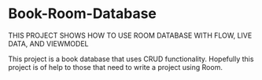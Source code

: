 # Book-Room-Database

THIS PROJECT SHOWS HOW TO USE ROOM DATABASE WITH FLOW, LIVE DATA, AND VIEWMODEL

This project is a book database that uses CRUD functionality. Hopefully this project is of help to those that need to write a project using Room. 
